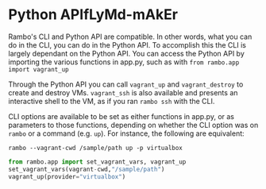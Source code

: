 # Python APIfLyMd-mAkEr

Rambo's CLI and Python API are compatible. In other words, what you can do in the CLI, you can do in the Python API. To accomplish this the CLI is largely dependant on the Python API. You can access the Python API by importing the various functions in app.py, such as with `from rambo.app import vagrant_up`

Through the Python API you can call `vagrant_up` and `vagrant_destroy` to create and destroy VMs. `vagrant_ssh` is also available and presents an interactive shell to the VM, as if you ran `rambo ssh` with the CLI.

CLI options are available to be set as either functions in app.py, or as parameters to those functions, depending on whether the CLI option was on `rambo` or a command (e.g. `up`). For instance, the following are equivalent:

```shell
rambo --vagrant-cwd /sample/path up -p virtualbox
```

```python
from rambo.app import set_vagrant_vars, vagrant_up
set_vagrant_vars(vagrant-cwd,"/sample/path")
vagrant_up(provider="virtualbox")
```
